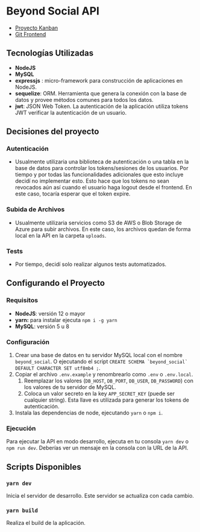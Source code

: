 # Beyond Social API
* [Proyecto Kanban](https://github.com/users/wolfmaster8/projects/1/views/1)
* [Git Frontend](https://github.com/wolfmaster8/beyond-social-frontend)

## Tecnologías Utilizadas
* **NodeJS**
* **MySQL**
* **expressjs** : micro-framework para construcción de aplicaciones en NodeJS.
* **sequelize**: ORM. Herramienta que genera la conexión con la base de datos y provee métodos comunes para todos los datos.
* **jwt**: JSON Web Token. La autenticación de la aplicación utiliza tokens JWT verificar la autenticación de un usuario.


## Decisiones del proyecto
### Autenticación
* Usualmente utilizaria una biblioteca de autenticación o una tabla en la base de datos para controlar los tokens/sesiones de los usuarios. Por tiempo y por todas las funcionalidades adicionales que esto incluye decidí no implementar esto. Esto hace que los tokens no sean revocados aún así cuando el usuario haga logout desde el frontend. En este caso, tocaría esperar que el token expire.

### Subida de Archivos
* Usualmente utilizaria servicios como S3 de AWS o Blob Storage de Azure para subir archivos. En este caso, los archivos quedan de forma local en la API en la carpeta `uploads`.

### Tests
* Por tiempo, decidí solo realizar algunos tests automatizados.

## Configurando el Proyecto
### Requisitos
* **NodeJS**: versión 12 o mayor
* **yarn:** para instalar ejecuta `npm i -g yarn`
* **MySQL**: versión 5 u 8

### Configuración
1. Crear una base de datos en tu servidor MySQL local con el nombre `beyond_social`. O ejecutando el script ``CREATE SCHEMA `beyond_social` DEFAULT CHARACTER SET utf8mb4 ;``.
2. Copiar el archivo `.env.example` y renombrearlo como `.env` o `.env.local`.
   1. Reemplazar los valores (`DB_HOST`, `DB_PORT`, `DB_USER`, `DB_PASSWORD`) con los valores de tu servidor de MySQL.
   2. Coloca un valor secreto en la key `APP_SECRET_KEY` (puede ser cualquier string). Esta llave es utilizada para generar los tokens de autenticación.
3. Instala las dependencias de node, ejecutando `yarn` o `npm i`.

### Ejecución
Para ejecutar la API en modo desarrollo, ejecuta en tu consola `yarn dev` o `npm run dev`.
Deberías ver un mensaje en la consola con la URL de la API.

## Scripts Disponibles
### `yarn dev`
Inicia el servidor de desarrollo. Este servidor se actualiza con cada cambio.

### `yarn build`
Realiza el build de la aplicación.
